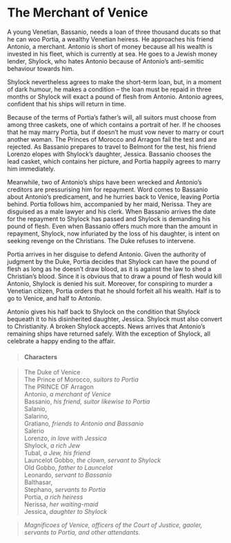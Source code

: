<!-- ======================================================================
--- Search engine
title:          The Merchant of Venice
keywords:       merchant, Venice, comedy
description:    The Merchant of Venice by William Shakespeare.
--- Menu system
order:          70
text:           The Merchant of Venice
hidden:         false
umbel:          false
--- Page properties
id:             
document:       
layout:         layout-2-left
$-left:         play-list
searchable:     true
======================================================================= -->

# The Merchant of Venice

A young Venetian, Bassanio, needs a loan of three thousand ducats so that he can
woo Portia, a wealthy Venetian heiress. He approaches his friend Antonio, a
merchant. Antonio is short of money because all his wealth is invested in his
fleet, which is currently at sea. He goes to a Jewish money lender, Shylock, who
hates Antonio because of Antonio’s anti-semitic behaviour towards him.

Shylock nevertheless agrees to make the short-term loan, but, in a moment of
dark humour, he makes a condition – the loan must be repaid in three months or
Shylock will exact a pound of flesh from Antonio. Antonio agrees, confident that
his ships will return in time.

Because of the terms of Portia’s father’s will, all suitors must choose from
among three caskets, one of which contains a portrait of her. If he chooses that
he may marry Portia, but if doesn’t he must vow never to marry or court another
woman. The Princes of Morocco and Arragon fail the test and are rejected. As
Bassanio prepares to travel to Belmont for the test, his friend Lorenzo elopes
with Shylock’s daughter, Jessica. Bassanio chooses the lead casket, which
contains her picture, and Portia happily agrees to marry him immediately.

Meanwhile, two of Antonio’s ships have been wrecked and Antonio’s creditors are
pressurising him for repayment. Word comes to Bassanio about Antonio’s predicament,
and he hurries back to Venice, leaving Portia behind. Portia follows him,
accompanied by her maid, Nerissa. They are disguised as a male lawyer and his
clerk. When Bassanio arrives the date for the repayment to Shylock has passed
and Shylock is demanding his pound of flesh. Even when Bassanio offers much more
than the amount in repayment, Shylock, now infuriated by the loss of his daughter,
is intent on seeking revenge on the Christians. The Duke refuses to intervene.

Portia arrives in her disguise to defend Antonio. Given the authority of judgment
by the Duke, Portia decides that Shylock can have the pound of flesh as long as
he doesn’t draw blood, as it is against the law to shed a Christian’s blood.
Since it is obvious that to draw a pound of flesh would kill Antonio, Shylock is
denied his suit. Moreover, for conspiring to murder a Venetian citizen, Portia
orders that he should forfeit all his wealth. Half is to go to Venice, and half
to Antonio.

Antonio gives his half back to Shylock on the condition that Shylock bequeath it
to his disinherited daughter, Jessica. Shylock must also convert to Christianity.
A broken Shylock accepts. News arrives that Antonio’s remaining ships have
returned safely. With the exception of Shylock, all celebrate a happy ending to
the affair.

>   #### Characters
    
>   The Duke of Venice  
    The Prince of Morocco, _suitors to Portia_  
    The PRINCE OF Arragon  
    Antonio, _a merchant of Venice_  
    Bassanio, _his friend, suitor likewise to Portia_  
    Salanio,  
    Salarino,  
    Gratiano, _friends to Antonio and Bassanio_  
    Salerio  
    Lorenzo, _in love with Jessica_  
    Shylock, _a rich Jew_  
    Tubal, _a Jew, his friend_  
    Launcelot Gobbo, _the clown, servant to Shylock_  
    Old Gobbo, _father to Launcelot_  
    Leonardo, _servant to Bassanio_  
    Balthasar,  
    Stephano, _servants to Portia_  
    Portia, _a rich heiress_  
    Nerissa, _her waiting-maid_  
    Jessica, _daughter to Shylock_
    
>   _Magnificoes of Venice, officers of the Court of Justice,
    gaoler, servants to Portia, and other attendants._

